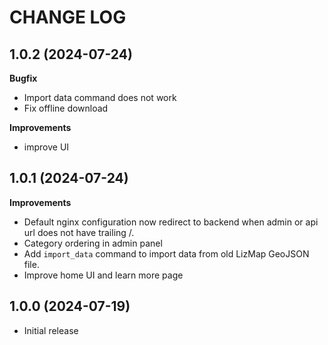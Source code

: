 CHANGE LOG
==========

1.0.2    (2024-07-24)
----------------------

**Bugfix**

- Import data command does not work
- Fix offline download

**Improvements**

- improve UI

1.0.1    (2024-07-24)
----------------------

**Improvements**

- Default nginx configuration now redirect to backend when admin or api url does not have trailing /.
- Category ordering in admin panel
- Add `import_data` command to import data from old LizMap GeoJSON file.
- Improve home UI and learn more page


1.0.0        (2024-07-19)
-------------------------

- Initial release